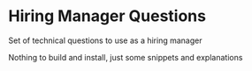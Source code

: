 # Hiring Manager Questions
Set of technical questions to use as a hiring manager

Nothing to build and install, just some snippets and explanations